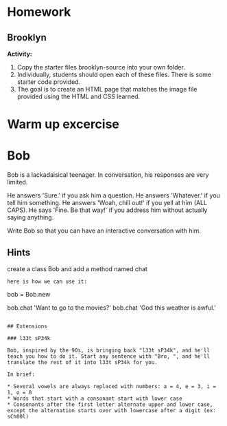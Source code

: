 # Homework

## Brooklyn

**Activity:**

1. Copy the starter files brooklyn-source into your own folder.
2. Individually, students should open each of these files. There is some starter code provided.
3. The goal is to create an HTML page that matches the image file provided using the HTML and CSS learned.


# Warm up excercise

# Bob

Bob is a lackadaisical teenager. In conversation, his responses are very limited.

He answers 'Sure.' if you ask him a question.
He answers 'Whatever.' if you tell him something.
He answers 'Woah, chill out!' if you yell at him (ALL CAPS).
He says 'Fine. Be that way!' if you address him without actually saying anything.

Write Bob so that you can have an interactive conversation with him.

## Hints

create a class Bob and add a method named chat

```
here is how we can use it:

```
bob = Bob.new

bob.chat 'Want to go to the movies?'
bob.chat 'God this weather is awful.'

```

## Extensions

### l33t sP34k

Bob, inspired by the 90s, is bringing back "l33t sP34k", and he'll teach you how to do it. Start any sentence with "Bro, ", and he'll translate the rest of it into l33t sP34k for you.

In brief:

* Several vowels are always replaced with numbers: a = 4, e = 3, i = 1, o = 0
* Words that start with a consonant start with lower case
* Consonants after the first letter alternate upper and lower case, except the alternation starts over with lowercase after a digit (ex: sCh00l)
